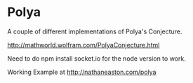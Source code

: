 # Polya
A couple of different implementations of Polya's Conjecture. 

http://mathworld.wolfram.com/PolyaConjecture.html

Need to do npm install socket.io for the node version to work.

Working Example at http://nathaneaston.com/polya